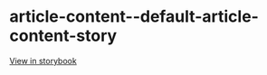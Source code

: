 # article-content--default-article-content-story

[View in storybook](https://raw.githack.com/Independent-Digital-News-and-Media-Ltd/standard-pwamp-sb/PR-419-sb/index.html?path=/story/article-content--default-article-content-story)